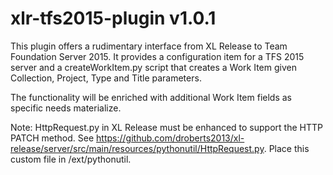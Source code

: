 # xlr-tfs2015-plugin v1.0.1

This plugin offers a rudimentary interface from XL Release to Team Foundation Server 2015.  It provides a configuration item for a TFS 2015 server and a createWorkItem.py script that creates a Work Item given Collection, Project, Type and Title parameters.

The functionality will be enriched with additional Work Item fields as specific needs materialize.

Note:  HttpRequest.py in XL Release must be enhanced to support the HTTP PATCH method.  See https://github.com/droberts2013/xl-release/server/src/main/resources/pythonutil/HttpRequest.py.  Place this custom file in <xl-release-server>/ext/pythonutil.
